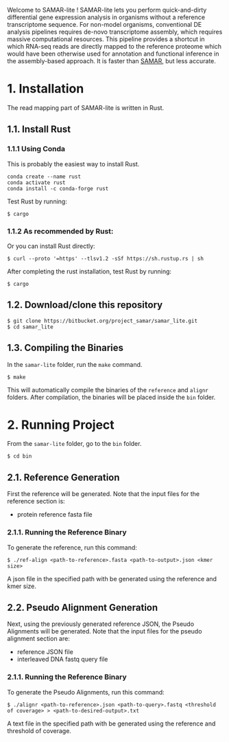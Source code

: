 Welcome to SAMAR-lite !
SAMAR-lite lets you perform quick-and-dirty differential gene expression analysis in organisms without a reference transcriptome sequence.
For non-model organisms, conventional DE analysis pipelines requires de-novo transcriptome assembly, which requires massive computational resources. 
This pipeline provides a shortcut in which RNA-seq reads are directly mapped to the reference proteome which would have been otherwise used for annotation and functional inference in the assembly-based approach. 
It is faster than [SAMAR](https://bitbucket.org/project_samar/samar/), but less accurate.

# 1. Installation
The read mapping part of SAMAR-lite is written in Rust.
## 1.1. Install  Rust 
### 1.1.1 Using Conda
This is probably the easiest way to install Rust. 

```
conda create --name rust
conda activate rust
conda install -c conda-forge rust
```
Test Rust by running:
```
$ cargo
```

### 1.1.2 As recommended by Rust:
Or you can install Rust directly:
```
$ curl --proto '=https' --tlsv1.2 -sSf https://sh.rustup.rs | sh
```
After completing the rust installation, test Rust by running:
```
$ cargo
```


## 1.2. Download/clone this repository

```
$ git clone https://bitbucket.org/project_samar/samar_lite.git
$ cd samar_lite
```

## 1.3. Compiling the Binaries
In the `samar-lite` folder, run the `make` command.
```
$ make
```
This will automatically compile the binaries of the `reference` and `alignr` folders.
After compilation, the binaries will be placed inside the `bin` folder.

# 2. Running Project
From the `samar-lite` folder, go to the `bin` folder.
```
$ cd bin
```

## 2.1. Reference Generation
First the reference will be generated. 
Note that the input files for the reference section is: 
- protein reference fasta file

### 2.1.1. Running the Reference Binary 
To generate the reference, run this command: 
```
$ ./ref-align <path-to-reference>.fasta <path-to-output>.json <kmer size>
```
A json file in the specified path with be generated using the reference and kmer size. 

## 2.2. Pseudo Alignment Generation
Next, using the previously generated reference JSON, the Pseudo Alignments will be generated.
Note that the input files for the pseudo alignment section are: 
- reference JSON file
- interleaved DNA fastq query file 

### 2.1.1. Running the Reference Binary 
To generate the Pseudo Alignments, run this command: 
```
$ ./alignr <path-to-reference>.json <path-to-query>.fastq <threshold of coverage> > <path-to-desired-output>.txt
```
A text file in the specified path with be generated using the reference and threshold of coverage. 

